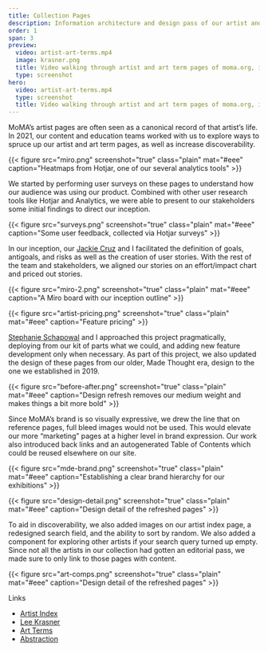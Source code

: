 ```yaml
---
title: Collection Pages
description: Information architecture and design pass of our artist and art term indicies and pages
order: 1
span: 3
preview: 
  video: artist-art-terms.mp4
  image: krasner.png
  title: Video walking through artist and art term pages of moma.org, including Jackson Pollock and Pop Art.
  type: screenshot
hero: 
  video: artist-art-terms.mp4
  type: screenshot
  title: Video walking through artist and art term pages of moma.org, including Jackson Pollock and Pop Art.
---
```


MoMA’s artist pages are often seen as a canonical record of that artist’s life. In 2021, our content and education teams worked with us to explore ways to spruce up our artist and art term pages, as well as increase discoverability. 

{{< figure src="miro.png" screenshot="true" class="plain" mat="#eee" caption="Heatmaps from Hotjar, one of our several analytics tools" >}}

We started by performing user surveys on these pages to understand how our audience was using our product. Combined with other user research tools like Hotjar and Analytics, we were able to present to our stakeholders some initial findings to direct our inception.

{{< figure src="surveys.png" screenshot="true" class="plain" mat="#eee" caption="Some user feedback, collected via Hotjar surveys" >}}

In our inception, our [Jackie Cruz](http://jackiecruz.me/) and I facilitated the definition of goals, antigoals, and risks as well as the creation of user stories. With the rest of the team and stakeholders, we aligned our stories on an effort/impact chart and priced out stories.

{{< figure src="miro-2.png" screenshot="true" class="plain" mat="#eee" caption="A Miro board with our inception outline" >}}

{{< figure src="artist-pricing.png" screenshot="true" class="plain" mat="#eee" caption="Feature pricing" >}}

[Stephanie Schapowal](https://stephanieschapowal.com/) and I approached this project pragmatically, deploying from our kit of parts what we could, and adding new feature development only when necessary. As part of this project, we also updated the design of these pages from our older, Made Thought era, design to the one we established in 2019.

{{< figure src="before-after.png" screenshot="true" class="plain" mat="#eee" caption="Design refresh removes our medium weight and makes things a bit more bold" >}}

Since MoMA’s brand is so visually expressive, we drew the line that on reference pages, full bleed images would not be used. This would elevate our more “marketing” pages at a higher level in brand expression. Our work also introduced back links and an autogenerated Table of Contents which could be reused elsewhere on our site.

{{< figure src="mde-brand.png" screenshot="true" class="plain" mat="#eee" caption="Establishing a clear brand hierarchy for our exhibitions" >}}

{{< figure src="design-detail.png" screenshot="true" class="plain" mat="#eee" caption="Design detail of the refreshed pages" >}}

To aid in discoverability, we also added images on our artist index page, a redesigned search field, and the ability to sort by random. We also added a component for exploring other artists if your search query turned up empty. Since not all the artists in our collection had gotten an editorial pass, we made sure to only link to those pages with content.

{{< figure src="art-comps.png" screenshot="true" class="plain" mat="#eee" caption="Design detail of the refreshed pages" >}}

Links
- [Artist Index](https://www.moma.org/artists/)
- [Lee Krasner](https://www.moma.org/artists/3240)
- [Art Terms](https://www.moma.org/collection/terms)
- [Abstraction](https://www.moma.org/collection/terms/abstraction)